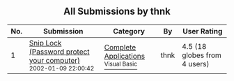 ﻿<div align="center">

## All Submissions by thnk

</div>

No.  | Submission | Category | By   | User Rating
---- | ---------- | -------- | ---- | -----------
1 | [Snip Lock \(Password protect your computer\)<br /><sup>2002-01-09 22:00:42</sup>](https://github.com/Planet-Source-Code/thnk-snip-lock-password-protect-your-computer__1-30600) | [Complete Applications<br /><sup>Visual Basic</sup>](../ByCategory/complete-applications__1-27.md) | thnk | 4.5 (18 globes from 4 users)

